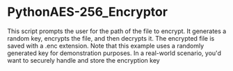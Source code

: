 # PythonAES-256_Encryptor
This script prompts the user for the path of the file to encrypt. It generates a random key, encrypts the file, and then decrypts it. The encrypted file is saved with a .enc extension. Note that this example uses a randomly generated key for demonstration purposes. In a real-world scenario, you'd want to securely handle and store the encryption key
